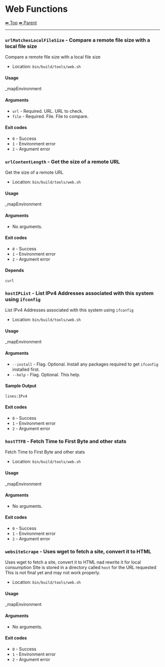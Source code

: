 
# Web Functions

<!-- TEMPLATE header 2 -->
[⬅ Top](index.md) [⬅ Parent ](../index.md)
<hr />

### `urlMatchesLocalFileSize` - Compare a remote file size with a local file size

Compare a remote file size with a local file size

- Location: `bin/build/tools/web.sh`

#### Usage

_mapEnvironment

#### Arguments

- `url` - Required. URL. URL to check.
- `file` - Required. File. File to compare.

#### Exit codes

- `0` - Success
- `1` - Environment error
- `2` - Argument error 
### `urlContentLength` - Get the size of a remote URL

Get the size of a remote URL

- Location: `bin/build/tools/web.sh`

#### Usage

_mapEnvironment

#### Arguments

- No arguments.

#### Exit codes

- `0` - Success
- `1` - Environment error
- `2` - Argument error

#### Depends

    curl
     
### `hostIPList` - List IPv4 Addresses associated with this system using `ifconfig`

List IPv4 Addresses associated with this system using `ifconfig`

- Location: `bin/build/tools/web.sh`

#### Usage

_mapEnvironment

#### Arguments

- `--install` - Flag. Optional. Install any packages required to get `ifconfig` installed first.
- `--help` - Flag. Optional. This help.

#### Sample Output

    lines:IPv4
    

#### Exit codes

- `0` - Success
- `1` - Environment error
- `2` - Argument error 
### `hostTTFB` - Fetch Time to First Byte and other stats

Fetch Time to First Byte and other stats

- Location: `bin/build/tools/web.sh`

#### Usage

_mapEnvironment

#### Arguments

- No arguments.

#### Exit codes

- `0` - Success
- `1` - Environment error
- `2` - Argument error
### `websiteScrape` - Uses wget to fetch a site, convert it to HTML

Uses wget to fetch a site, convert it to HTML nad rewrite it for local consumption
SIte is stored in a directory called `host` for the URL requested
This is not final yet and may not work properly.

- Location: `bin/build/tools/web.sh`

#### Usage

_mapEnvironment

#### Arguments

- No arguments.

#### Exit codes

- `0` - Success
- `1` - Environment error
- `2` - Argument error
